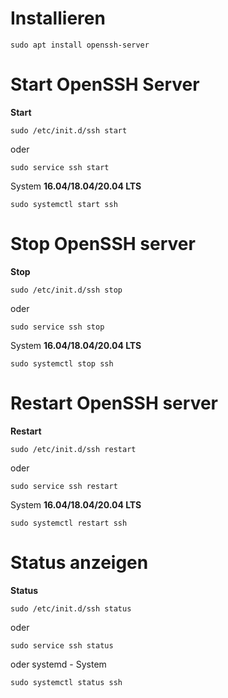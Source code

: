 
# Installieren
```
sudo apt install openssh-server
```

# Start OpenSSH Server

**Start**
```
sudo /etc/init.d/ssh start
```
oder 
```
sudo service ssh start
```

System **16.04/18.04/20.04 LTS**
```
sudo systemctl start ssh 
```

# Stop OpenSSH server

**Stop**
```
sudo /etc/init.d/ssh stop
```
oder
```
sudo service ssh stop
```
System **16.04/18.04/20.04 LTS**
```
sudo systemctl stop ssh
```

# Restart OpenSSH server

**Restart**
```
sudo /etc/init.d/ssh restart
```
oder
```
sudo service ssh restart
```
System **16.04/18.04/20.04 LTS**
```
sudo systemctl restart ssh
```

# Status anzeigen

**Status**
```
sudo /etc/init.d/ssh status
```
oder
```
sudo service ssh status
```
oder systemd - System
```
sudo systemctl status ssh 
```
